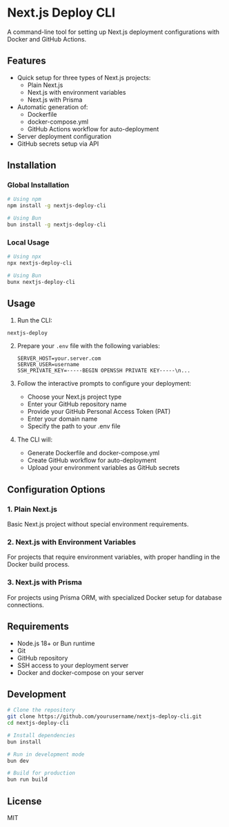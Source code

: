 # Next.js Deploy CLI

A command-line tool for setting up Next.js deployment configurations with Docker and GitHub Actions.

## Features

- Quick setup for three types of Next.js projects:
  - Plain Next.js
  - Next.js with environment variables
  - Next.js with Prisma
- Automatic generation of:
  - Dockerfile
  - docker-compose.yml
  - GitHub Actions workflow for auto-deployment
- Server deployment configuration
- GitHub secrets setup via API

## Installation

### Global Installation

```bash
# Using npm
npm install -g nextjs-deploy-cli

# Using Bun
bun install -g nextjs-deploy-cli
```

### Local Usage

```bash
# Using npx
npx nextjs-deploy-cli

# Using Bun
bunx nextjs-deploy-cli
```

## Usage

1. Run the CLI:

```bash
nextjs-deploy
```

2. Prepare your `.env` file with the following variables:
   ```
   SERVER_HOST=your.server.com
   SERVER_USER=username
   SSH_PRIVATE_KEY=-----BEGIN OPENSSH PRIVATE KEY-----\n...
   ```

3. Follow the interactive prompts to configure your deployment:
   - Choose your Next.js project type
   - Enter your GitHub repository name
   - Provide your GitHub Personal Access Token (PAT)
   - Enter your domain name
   - Specify the path to your .env file

4. The CLI will:
   - Generate Dockerfile and docker-compose.yml
   - Create GitHub workflow for auto-deployment
   - Upload your environment variables as GitHub secrets

## Configuration Options

### 1. Plain Next.js

Basic Next.js project without special environment requirements.

### 2. Next.js with Environment Variables

For projects that require environment variables, with proper handling in the Docker build process.

### 3. Next.js with Prisma

For projects using Prisma ORM, with specialized Docker setup for database connections.

## Requirements

- Node.js 18+ or Bun runtime
- Git
- GitHub repository
- SSH access to your deployment server
- Docker and docker-compose on your server

## Development

```bash
# Clone the repository
git clone https://github.com/yourusername/nextjs-deploy-cli.git
cd nextjs-deploy-cli

# Install dependencies
bun install

# Run in development mode
bun dev

# Build for production
bun run build
```

## License

MIT